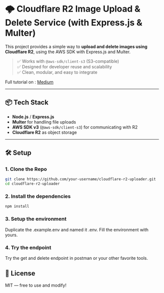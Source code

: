 # 🌩️ Cloudflare R2 Image Upload & Delete Service (with Express.js & Multer)

This project provides a simple way to **upload and delete images using Cloudflare R2**, using the AWS SDK with Express.js and Multer.

> ✅ Works with `@aws-sdk/client-s3` (S3-compatible)  
> ✅ Designed for developer reuse and scalability  
> ✅ Clean, modular, and easy to integrate

Full tutorial on : 
[Medium](https://medium.com/@evasbr19/cloudflare-r2-file-upload-delete-service-with-aws-s3-compatible-api-express-js-multer-714a2bb47fde)

---

## 📦 Tech Stack

- **Node.js** / **Express.js**
- **Multer** for handling file uploads
- **AWS SDK v3** (`@aws-sdk/client-s3`) for communicating with R2
- **Cloudflare R2** as object storage

---

## 🛠️ Setup

### 1. Clone the Repo

```bash
git clone https://github.com/your-username/cloudflare-r2-uploader.git
cd cloudflare-r2-uploader
```

### 2. Install the dependencies
```bash
npm install
```

### 3. Setup the environment
Duplicate the .example.env and named it .env. Fill the environment with yours. 

### 4. Try the endpoint
Try the get and delete endpoint in postman or your other favorite tools.

## 📜 License
MIT — free to use and modify!

